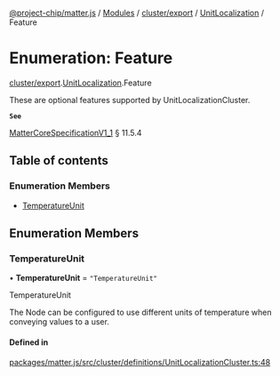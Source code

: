 [@project-chip/matter.js](../README.md) / [Modules](../modules.md) / [cluster/export](../modules/cluster_export.md) / [UnitLocalization](../modules/cluster_export.UnitLocalization.md) / Feature

# Enumeration: Feature

[cluster/export](../modules/cluster_export.md).[UnitLocalization](../modules/cluster_export.UnitLocalization.md).Feature

These are optional features supported by UnitLocalizationCluster.

**`See`**

[MatterCoreSpecificationV1_1](../interfaces/spec_export.MatterCoreSpecificationV1_1.md) § 11.5.4

## Table of contents

### Enumeration Members

- [TemperatureUnit](cluster_export.UnitLocalization.Feature.md#temperatureunit)

## Enumeration Members

### TemperatureUnit

• **TemperatureUnit** = ``"TemperatureUnit"``

TemperatureUnit

The Node can be configured to use different units of temperature when conveying values to a user.

#### Defined in

[packages/matter.js/src/cluster/definitions/UnitLocalizationCluster.ts:48](https://github.com/project-chip/matter.js/blob/dfd1dc35/packages/matter.js/src/cluster/definitions/UnitLocalizationCluster.ts#L48)
